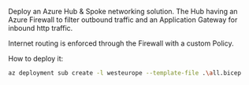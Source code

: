 Deploy an Azure Hub & Spoke networking solution. The Hub having an Azure Firewall to filter outbound traffic and an Application Gateway for inbound http traffic.

Internet routing is enforced through the Firewall with a custom Policy.

How to deploy it:

```bash
az deployment sub create -l westeurope --template-file .\all.bicep
```
